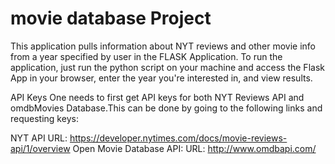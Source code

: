 # movie database Project 

This application pulls information about NYT reviews and other movie info from a year specified by user in the FLASK Application. To run the application, just run the python script on your machine and access the Flask App in your browser, enter the year you're interested in, and view results. 

API Keys
One needs to first get API keys for both NYT Reviews API and omdbMovies Database.This can be done by going to the following links and requesting keys: 

NYT API URL: https://developer.nytimes.com/docs/movie-reviews-api/1/overview
Open Movie Database API: URL: http://www.omdbapi.com/

